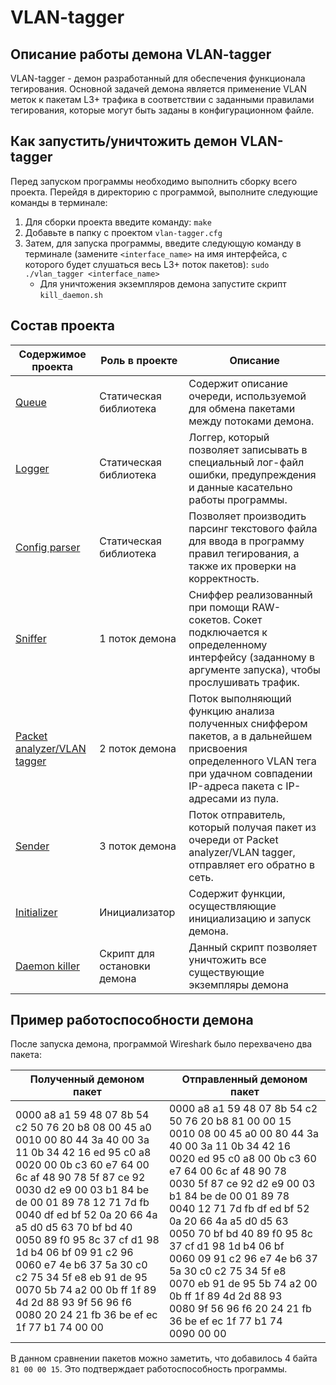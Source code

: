 # VLAN-tagger
## Описание работы демона VLAN-tagger
VLAN-tagger - демон разработанный для обеспечения функционала тегирования. Основной задачей демона является применение VLAN меток к пакетам L3+ трафика в соответствии с заданными правилами тегирования, которые могут быть заданы в конфигурационном файле.
## Как запустить/уничтожить демон VLAN-tagger
Перед запуском программы необходимо выполнить сборку всего проекта. Перейдя в директорию с программой, выполните следующие команды в терминале:
1. Для сборки проекта введите команду: `make`
2. Добавьте в папку с проектом `vlan-tagger.cfg`
3. Затем, для запуска программы, введите следующую команду в терминале (замените `<interface_name>` на имя интерфейса, с которого будет слушаться весь L3+ поток пакетов): `sudo ./vlan_tagger <interface_name>`
   - Для уничтожения экземпляров демона запустите скрипт `kill_daemon.sh`
## Состав проекта
| Содержимое проекта                           | Роль в проекте              | Описание                                                                                                                                                                         |
|----------------------------------------------|-----------------------------|----------------------------------------------------------------------------------------------------------------------------------------------------------------------------------|
| [Queue](queue/README.MD)                     | Статическая библиотека      | Содержит описание очереди, используемой для обмена пакетами между потоками демона.                                                                                               |
| [Logger](logger/README.MD)                   | Статическая библиотека      | Логгер, который позволяет записывать в специальный лог-файл ошибки, предупреждения и данные касательно работы программы.                                                         |
| [Config parser](config_parser/README.MD)     | Статическая библиотека      | Позволяет производить парсинг текстового файла для ввода в программу правил тегирования, а также их проверки на корректность.                                                    |
| [Sniffer](sniffer.c)                         | 1 поток демона              | Сниффер реализованный при помощи RAW-сокетов. Сокет подключается к определенному интерфейсу (заданному в аргументе запуска), чтобы прослушивать трафик.                          |
| [Packet analyzer/VLAN tagger](vlan_tagger.c) | 2 поток демона              | Поток выполняющий функцию анализа полученных сниффером пакетов, а в дальнейшем присвоения определенного VLAN тега при удачном совпадении IP-адреса пакета с IP-адресами из пула. |
| [Sender](sender.c)                           | 3 поток демона              | Поток отправитель, который получая пакет из очереди от Packet analyzer/VLAN tagger, отправляет его обратно в сеть.                                                               |
| [Initializer](pthread_init.c)                | Инициализатор               | Содержит функции, осуществляющие инициализацию и запуск демона.                                                                                                                  |
| [Daemon killer](kill_daemon.sh)              | Скрипт для остановки демона | Данный скрипт позволяет уничтожить все существующие экземпляры демона                                                                                                            |   

## Пример работоспособности демона
После запуска демона, программой Wireshark было перехвачено два пакета:

| Полученный демоном пакет                                                                                                                                                                                                                                                                                                                                                                                                                                                                                                                 | Отправленный демоном пакет                                                                                                                                                                                                                                                                                                                                                                                                                                                                                                                                      |
|------------------------------------------------------------------------------------------------------------------------------------------------------------------------------------------------------------------------------------------------------------------------------------------------------------------------------------------------------------------------------------------------------------------------------------------------------------------------------------------------------------------------------------------|-----------------------------------------------------------------------------------------------------------------------------------------------------------------------------------------------------------------------------------------------------------------------------------------------------------------------------------------------------------------------------------------------------------------------------------------------------------------------------------------------------------------------------------------------------------------|
| 0000   a8 a1 59 48 07 8b 54 c2 50 76 20 b8 08 00 45 a0<br/>0010   00 80 44 3a 40 00 3a 11 0b 34 42 16 ed 95 c0 a8<br/>0020   00 0b c3 60 e7 64 00 6c af 48 90 78 5f 87 ce 92<br/>0030   d2 e9 00 03 b1 84 be de 00 01 89 78 12 71 7d fb<br/>0040   df ed bf 52 0a 20 66 4a a5 d0 d5 63 70 bf bd 40<br/>0050   89 f0 95 8c 37 cf d1 98 1d b4 06 bf 09 91 c2 96<br/>0060   e7 4e b6 37 5a 30 c0 c2 75 34 5f e8 eb 91 de 95<br/>0070   5b 74 a2 00 0b ff 1f 89 4d 2d 88 93 9f 56 96 f6<br/>0080   20 24 21 fb 36 be ef ec 1f 77 b1 74 00 00 | 0000   a8 a1 59 48 07 8b 54 c2 50 76 20 b8 81 00 00 15<br/>0010   08 00 45 a0 00 80 44 3a 40 00 3a 11 0b 34 42 16<br/>0020   ed 95 c0 a8 00 0b c3 60 e7 64 00 6c af 48 90 78<br/>0030   5f 87 ce 92 d2 e9 00 03 b1 84 be de 00 01 89 78<br/>0040   12 71 7d fb df ed bf 52 0a 20 66 4a a5 d0 d5 63<br/>0050   70 bf bd 40 89 f0 95 8c 37 cf d1 98 1d b4 06 bf<br/>0060   09 91 c2 96 e7 4e b6 37 5a 30 c0 c2 75 34 5f e8<br/>0070   eb 91 de 95 5b 74 a2 00 0b ff 1f 89 4d 2d 88 93<br/>0080   9f 56 96 f6 20 24 21 fb 36 be ef ec 1f 77 b1 74<br/>0090   00 00 |

В данном сравнении пакетов можно заметить, что добавилось 4 байта `81 00 00 15`. Это подтверждает работоспособность программы.
